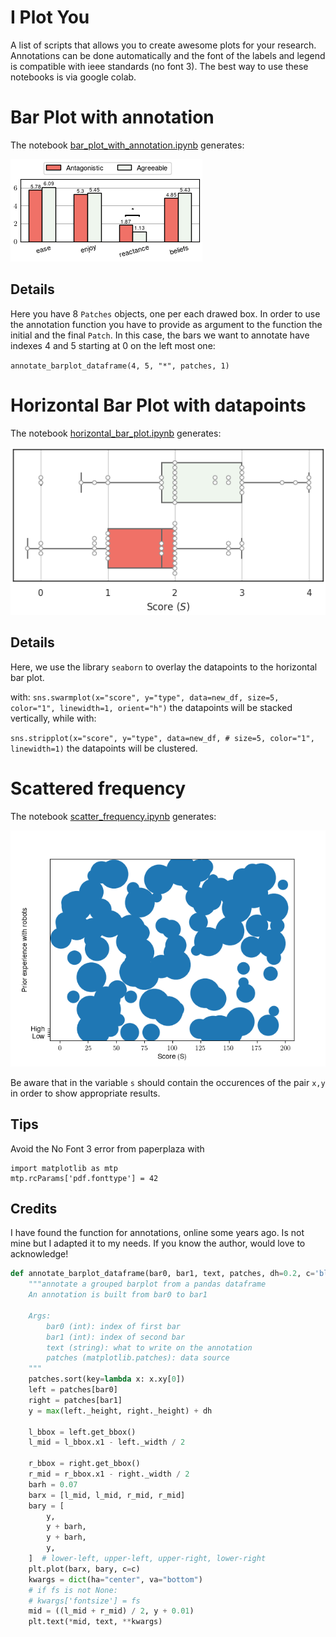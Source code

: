 # I Plot You
A list of scripts that allows you to create awesome plots for your research. Annotations can be done automatically and the font of the labels and legend is compatible with ieee standards (no font 3).
The best way to use these notebooks is via google colab.

# Bar Plot with annotation

The notebook [bar_plot_with_annotation.ipynb](./bar_plot_with_annotation.ipynb) generates:

![img](./barplot.png)

## Details
Here you have 8 ``Patches`` objects, one per each drawed box. In order to use the annotation function you have to provide as argument to the function the initial and the final ``Patch``.
In this case, the bars we want to annotate have indexes 4 and 5 starting at 0 on the left most one:

``annotate_barplot_dataframe(4, 5, "*", patches, 1)``


# Horizontal Bar Plot with datapoints
The notebook [horizontal_bar_plot.ipynb](./horizontal_bar_plot.ipynb) generates:

![himg](./hbarplot.png)

## Details
Here, we use the library `seaborn` to overlay the datapoints to the horizontal bar plot.

with:
``
sns.swarmplot(x="score", y="type", data=new_df,
              size=5, color="1", linewidth=1, orient="h")
``
the datapoints will be stacked vertically, while with:

``
sns.stripplot(x="score", y="type", data=new_df,
              # size=5, color="1", linewidth=1)
``
the datapoints will be clustered.


# Scattered frequency
The notebook [scatter_frequency.ipynb](./scatter_frequency.ipynb) generates:

![scatter](./scatter.png)

Be aware that in the variable `s` should contain the occurences of the pair `x,y` in order to show appropriate results.

## Tips
Avoid the No Font 3 error from paperplaza with

```
import matplotlib as mtp
mtp.rcParams['pdf.fonttype'] = 42
```

## Credits
I have found the function for annotations, online some years ago. Is not mine but I adapted it to my needs.
If you know the author, would love to acknowledge! 


```python
def annotate_barplot_dataframe(bar0, bar1, text, patches, dh=0.2, c='black'):
    """annotate a grouped barplot from a pandas dataframe
    An annotation is built from bar0 to bar1

    Args:
        bar0 (int): index of first bar
        bar1 (int): index of second bar
        text (string): what to write on the annotation
        patches (matplotlib.patches): data source
    """
    patches.sort(key=lambda x: x.xy[0])
    left = patches[bar0]
    right = patches[bar1]
    y = max(left._height, right._height) + dh

    l_bbox = left.get_bbox()
    l_mid = l_bbox.x1 - left._width / 2

    r_bbox = right.get_bbox()
    r_mid = r_bbox.x1 - right._width / 2
    barh = 0.07
    barx = [l_mid, l_mid, r_mid, r_mid]
    bary = [
        y,
        y + barh,
        y + barh,
        y,
    ]  # lower-left, upper-left, upper-right, lower-right
    plt.plot(barx, bary, c=c)
    kwargs = dict(ha="center", va="bottom")
    # if fs is not None:
    # kwargs['fontsize'] = fs
    mid = ((l_mid + r_mid) / 2, y + 0.01)
    plt.text(*mid, text, **kwargs)
```